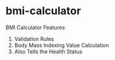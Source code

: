 # bmi-calculator
BMI Calculator 
Features
1. Validation Rules
2. Body Mass Indexing Value Calculation 
3. Also Tells the Health Status
